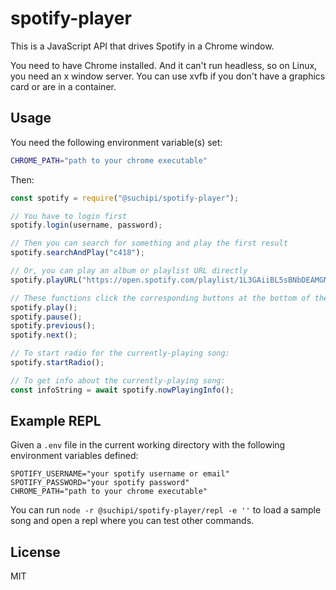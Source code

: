 # spotify-player

This is a JavaScript API that drives Spotify in a Chrome window.

You need to have Chrome installed. And it can't run headless, so on Linux, you need an x window server. You can use xvfb if you don't have a graphics card or are in a container.

## Usage

You need the following environment variable(s) set:

```sh
CHROME_PATH="path to your chrome executable"
```

Then:

```js
const spotify = require("@suchipi/spotify-player");

// You have to login first
spotify.login(username, password);

// Then you can search for something and play the first result
spotify.searchAndPlay("c418");

// Or, you can play an album or playlist URL directly
spotify.playURL("https://open.spotify.com/playlist/1L3GAiiBL5sBNbDEAMGMEA");

// These functions click the corresponding buttons at the bottom of the screen:
spotify.play();
spotify.pause();
spotify.previous();
spotify.next();

// To start radio for the currently-playing song:
spotify.startRadio();

// To get info about the currently-playing song:
const infoString = await spotify.nowPlayingInfo();
```

## Example REPL

Given a `.env` file in the current working directory with the following environment variables defined:

```
SPOTIFY_USERNAME="your spotify username or email"
SPOTIFY_PASSWORD="your spotify password"
CHROME_PATH="path to your chrome executable"
```

You can run `node -r @suchipi/spotify-player/repl -e ''` to load a sample song and open a repl where you can test other commands.

## License

MIT
